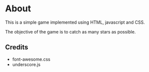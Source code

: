 # About
This is a simple game implemented using HTML, javascript and CSS.

The objective of the game is to catch as many stars as possible.

## Credits
- font-awesome.css
- underscore.js